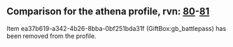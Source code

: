 ## Comparison for the athena profile, rvn: [80](https://github.com/PRO100KatYT/FortniteProfileRevisions/tree/main/profiles/athena/80%20athena.json)-[81](https://github.com/PRO100KatYT/FortniteProfileRevisions/tree/main/profiles/athena/81%20athena.json)

Item ea37b619-a342-4b26-8bba-0bf251bda31f (GiftBox:gb_battlepass) has been removed from the profile.
<br><br>
